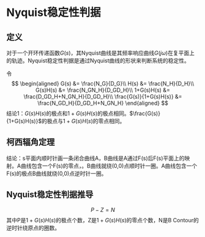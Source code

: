 # Nyquist稳定性判据

## 定义

对于一个开环传递函数$G(s)$，其Nyquist曲线是其频率响应曲线$G(j\omega)$在复平面上的轨迹。Nyquist稳定性判据是通过Nyquist曲线的形状来判断系统的稳定性。

令
$$
\begin{aligned}
G(s) &= \frac{N_G}{D_G}\\
H(s) &= \frac{N_H}{D_H}\\
G(s)H(s) &= \frac{N_GN_H}{D_GD_H}\\
1+G(s)H(s) &= \frac{D_GD_H+N_GN_H}{D_GD_H}\\
\frac{G(s)}{1+G(s)H(s)} &= \frac{N_GD_H}{D_GD_H+N_GN_H}
\end{aligned}
$$
结论1：$G(s)H(s)$的极点和$1+G(s)H(s)$的极点相同。$\frac{G(s)}{1+G(s)H(s)}$的极点与$1+G(s)H(s)$的零点相同。

## 柯西辐角定理
结论：s平面内顺时针画一条闭合曲线A，B曲线是A通过F(s)后F(s)平面上的映射。A曲线包含一个F(s)的零点，。B曲线就绕(0,0)点顺时针一圈。A曲线包含一个F(s)的极点B曲线就绕(0,0)点逆时针一圈。

## Nyquist稳定性判据推导
$$
P - Z = N
$$
其中P是$1+G(s)H(s)$的极点个数，Z是$1+G(s)H(s)$的零点个数，N是B Contour的逆时针绕原点的圈数。
